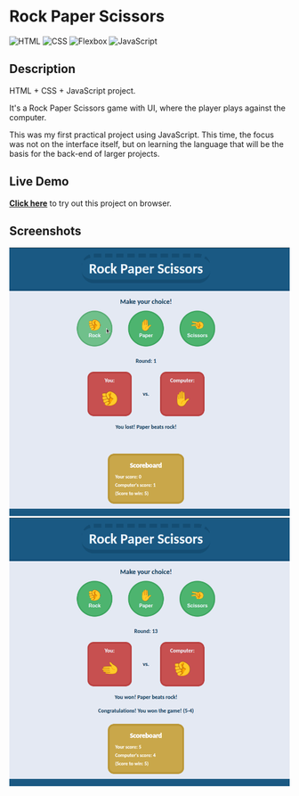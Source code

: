# Rock Paper Scissors

![HTML](https://img.shields.io/badge/HTML-E34F26?style=for-the-badge&logo=html5&logoColor=white)
![CSS](https://img.shields.io/badge/CSS-663399?style=for-the-badge&logo=css&logoColor=white)
![Flexbox](https://img.shields.io/badge/Flexbox-gray?style=for-the-badge&color=374c52)
![JavaScript](https://img.shields.io/badge/JavaScript-F7DF1E?style=for-the-badge&logo=javascript&logoColor=black)

## Description

HTML + CSS + JavaScript project.

It's a Rock Paper Scissors game with UI, where the player plays against the computer.

This was my first practical project using JavaScript. This time, the focus was not on the interface itself, but on learning the language that will be the basis for the back-end of larger projects.

## Live Demo

**[Click here](https://pedroasb.github.io/odin-foundations/rock-paper-scissors/)** to try out this project on browser.

## Screenshots

![Screenshot](./screenshots/screenshot-1.png)
![Screenshot](./screenshots/screenshot-2.png)
